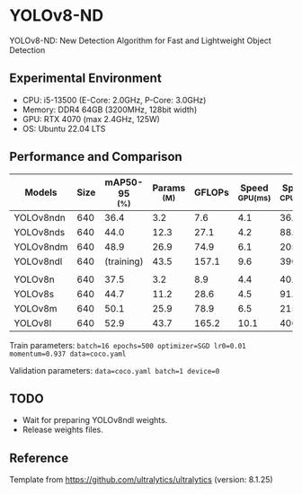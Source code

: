 # YOLOv8-ND
YOLOv8-ND: New Detection Algorithm for Fast and Lightweight Object Detection

## Experimental Environment
* CPU: i5-13500 (E-Core: 2.0GHz, P-Core: 3.0GHz)
* Memory: DDR4 64GB (3200MHz, 128bit width)
* GPU: RTX 4070 (max 2.4GHz, 125W)
* OS: Ubuntu 22.04 LTS

## Performance and Comparison

| Models            | Size  | mAP50-95<br><sup>(%)  | Params<br><sup>(M)| GFLOPs    | Speed<br><sup>GPU(ms) | Speed<br><sup>CPU(ms) |
|-------------------|-------|-----------------------|-------------------|-----------|-----------------------|-----------------------|
| YOLOv8ndn         | 640   | 36.4                  | 3.2               | 7.6       | 4.1                   | 36.9                  |
| YOLOv8nds         | 640   | 44.0                  | 12.3              | 27.1      | 4.2                   | 88.2                  |
| YOLOv8ndm         | 640   | 48.9                  | 26.9              | 74.9      | 6.1                   | 205.5                 |
| YOLOv8ndl         | 640   | (training)            | 43.5              | 157.1     | 9.6                   | 390.5                 |
|                   |       |                       |                   |           |                       |                       |
| YOLOv8n           | 640   | 37.5                  | 3.2               | 8.9       | 4.4                   | 40.9                  |
| YOLOv8s           | 640   | 44.7                  | 11.2              | 28.6      | 4.5                   | 91.5                  |
| YOLOv8m           | 640   | 50.1                  | 25.9              | 78.9      | 6.5                   | 215.1                 |
| YOLOv8l           | 640   | 52.9                  | 43.7              | 165.2     | 10.1                  | 406.5                 |

Train parameters: `batch=16 epochs=500 optimizer=SGD lr0=0.01 momentum=0.937 data=coco.yaml`

Validation parameters: `data=coco.yaml batch=1 device=0`


## TODO
* Wait for preparing YOLOv8ndl weights.
* Release weights files.


## Reference

Template from https://github.com/ultralytics/ultralytics (version: 8.1.25)
